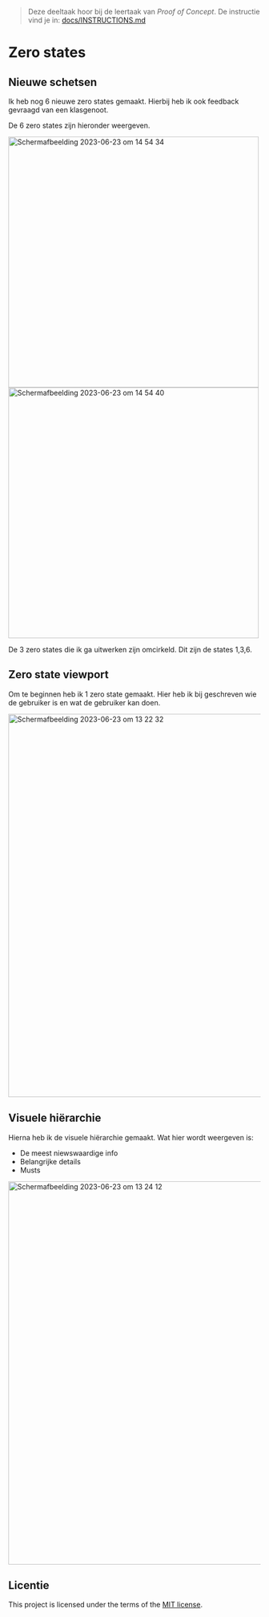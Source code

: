 > Deze deeltaak hoor bij de leertaak van _Proof of Concept_. De instructie vind je in: [docs/INSTRUCTIONS.md](docs/INSTRUCTIONS.md)

# Zero states

## Nieuwe schetsen

Ik heb nog 6 nieuwe zero states gemaakt. Hierbij heb ik ook feedback gevraagd van een klasgenoot. 

De 6 zero states zijn hieronder weergeven.

<img width="500" alt="Scherm­afbeelding 2023-06-23 om 14 54 34" src="https://github.com/anoukbruinn/proof-of-concept-zero-state/assets/112856687/aa0e3a3e-7a12-489c-9941-3ed61f86af18">
<img width="500" alt="Scherm­afbeelding 2023-06-23 om 14 54 40" src="https://github.com/anoukbruinn/proof-of-concept-zero-state/assets/112856687/ed207a6c-0686-485d-b4d6-1a4aaeca1866">
 

De 3 zero states die ik ga uitwerken zijn omcirkeld. Dit zijn de states 1,3,6. 

## Zero state viewport

Om te beginnen heb ik 1 zero state gemaakt. Hier heb ik bij geschreven wie de gebruiker is en wat de gebruiker kan doen.

<img width="764" alt="Scherm­afbeelding 2023-06-23 om 13 22 32" src="https://github.com/anoukbruinn/proof-of-concept-zero-state/assets/112856687/e653d797-a7b9-46f7-9e20-e00cfcc7622c">

## Visuele hiërarchie

Hierna heb ik de visuele hiërarchie gemaakt. Wat hier wordt weergeven is:

* De meest niewswaardige info
* Belangrijke details
* Musts

<img width="764" alt="Scherm­afbeelding 2023-06-23 om 13 24 12" src="https://github.com/anoukbruinn/proof-of-concept-zero-state/assets/112856687/ad191e8d-31cc-4cce-a64a-16dcbce148b2">

## Licentie

This project is licensed under the terms of the [MIT license](./LICENSE).
